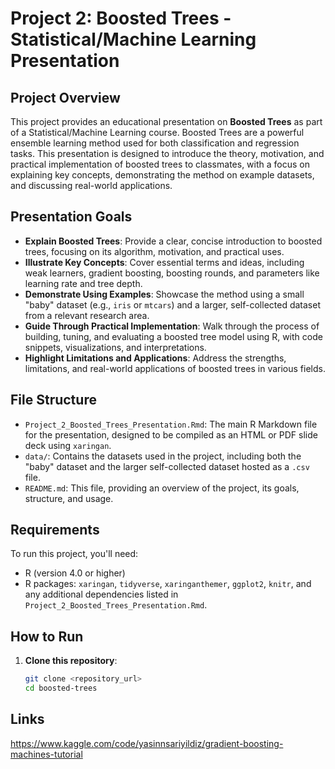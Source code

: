 # Project 2: Boosted Trees - Statistical/Machine Learning Presentation

## Project Overview
This project provides an educational presentation on **Boosted Trees** as part of a Statistical/Machine Learning course. Boosted Trees are a powerful ensemble learning method used for both classification and regression tasks. This presentation is designed to introduce the theory, motivation, and practical implementation of boosted trees to classmates, with a focus on explaining key concepts, demonstrating the method on example datasets, and discussing real-world applications.

## Presentation Goals
- **Explain Boosted Trees**: Provide a clear, concise introduction to boosted trees, focusing on its algorithm, motivation, and practical uses.
- **Illustrate Key Concepts**: Cover essential terms and ideas, including weak learners, gradient boosting, boosting rounds, and parameters like learning rate and tree depth.
- **Demonstrate Using Examples**: Showcase the method using a small "baby" dataset (e.g., `iris` or `mtcars`) and a larger, self-collected dataset from a relevant research area.
- **Guide Through Practical Implementation**: Walk through the process of building, tuning, and evaluating a boosted tree model using R, with code snippets, visualizations, and interpretations.
- **Highlight Limitations and Applications**: Address the strengths, limitations, and real-world applications of boosted trees in various fields.

## File Structure
- `Project_2_Boosted_Trees_Presentation.Rmd`: The main R Markdown file for the presentation, designed to be compiled as an HTML or PDF slide deck using `xaringan`.
- `data/`: Contains the datasets used in the project, including both the "baby" dataset and the larger self-collected dataset hosted as a `.csv` file.
- `README.md`: This file, providing an overview of the project, its goals, structure, and usage.

## Requirements
To run this project, you'll need:
- R (version 4.0 or higher)
- R packages: `xaringan`, `tidyverse`, `xaringanthemer`, `ggplot2`, `knitr`, and any additional dependencies listed in `Project_2_Boosted_Trees_Presentation.Rmd`.

## How to Run
1. **Clone this repository**:
   ```bash
   git clone <repository_url>
   cd boosted-trees


## Links
https://www.kaggle.com/code/yasinnsariyildiz/gradient-boosting-machines-tutorial
